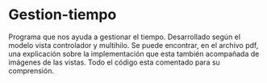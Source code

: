 # Gestion-tiempo
Programa que nos ayuda a gestionar el tiempo. Desarrollado según el modelo vista controlador y multihilo. Se puede encontrar, en el archivo pdf, una explicación sobre la implementación que esta también acompañada de imágenes de las vistas. Todo el código esta comentado para su comprensión.
